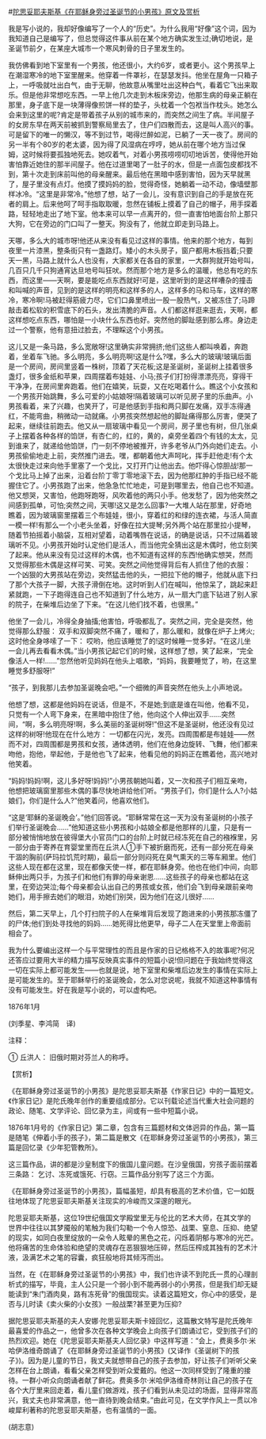 #[陀思妥耶夫斯基《在耶稣身旁过圣诞节的小男孩》原文及赏析](https://www.vrrw.net/wx/12076.html)

我是写小说的，我却好像编写了一个人的“历史”。为什么我用“好像”这个词，因为我知道自己是编写了，但总觉得这件事从前在某个地方确实发生过;确切地说，是圣诞节前夕，在某座大城市一个寒风刺骨的日子里发生的。

我仿佛看到地下室里有一个男孩，他还很小，大约6岁，或者更小。这个男孩早上在潮湿寒冷的地下室里醒来。他穿着一件罩衫，在瑟瑟发抖。他坐在屋角一只箱子上，一呼吸就吐出白气，由于无聊，他故意从嘴里吐出这种白气，看着它飞出来取乐。但是他非常想吃东西。一早上他几次走到木板床旁边，他那生病的母亲正躺在那里，身子底下是一块薄得像煎饼一样的垫子，头枕着一个包袱当作枕头。她怎么会来到这里的呢?肯定是带着孩子从别的城市来的，而突然之间生了病。半间屋子的女房东早在两天前被抓到警察局里去了，住户们四散而去，这是叫人高兴的事。可是留下的唯一的懒汉，等不到过节，喝得烂醉如泥，已躺了一天一夜了。房间的另一半有个80岁的老太婆，因为得了风湿病在哼哼，她从前在哪个地方当过保姆，这时候将要孤独地死去。她叹着气，对着小男孩唠唠叨叨地诉苦，使得他开始害怕靠近她住的那半间屋子。他在过道里喝了一肚子的水，但是一点面包皮都找不到，第十次走到床前叫他的母亲醒来。最后他在黑暗中感到害怕，因为天早就黑了，屋子里没有点灯。他摸了摸妈妈的脸，觉得奇怪，她躺着一动不动，像墙壁那样冰冷。“这里是非常冷。”他想了想，站了一会儿，没有意识到自己的手是放在死者的肩上。后来他呵了呵手指取取暖，忽然在铺板上摸着了自己的帽子，用手探着路，轻轻地走出了地下室。他本来可以早一点离开的，但一直害怕地面台阶上那只大狗，它在旁边的门口叫了一整天。狗没有了，他就立即走到马路上。



天哪，多么大的城市呀!他还从来没有看见过这样的事情。他来的那个地方，每到夜里一片漆黑，整条街只有一盏路灯。矮小的木头房子，窗户都用木板挡着;只要天一黑，马路上就什么人也没有，大家都关在各自的家里，一大群狗就开始号叫，几百只几千只狗通宵达旦地号叫狂吠。然而那个地方是多么的温暖，他总有吃的东西，而这里——天啊，要是能吃点东西就好!可是，这里听到的是这样嘈杂的撞击和叫喊的声音，见到的是这样的明亮和这样多的人，这样多的马和马车，这样的寒冷，寒冷啊!马被赶得筋疲力尽，它们口鼻里喷出一股一股热气，又被冻住了;马蹄敲击着松软的积雪底下的石头，发出清脆的声音。人们都这样逛来逛去，天啊，都这样想吃点东西，哪怕是一小块什么东西也好。突然他的脚趾感到那么疼。身边走过一个警察，他有意扭过脸去，不理睬这个小男孩。

这儿又是一条马路，多么宽敞呀!这里确实非常拥挤;他们这些人都叫唤着，奔跑着，坐着车飞驰。多么明亮，多么明亮啊!这是什么?嘿，多么大的玻璃!玻璃后面是一个房间，房间里竖着一株树，顶着了天花板;这是圣诞树，圣诞树上挂着很多盏灯，很多金纸和苹果，四周摆着布娃娃、小马;孩子们打扮得漂漂亮亮，穿得干干净净，在房间里奔跑着。他们在嬉笑，玩耍，又在吃喝着什么。瞧这个小女孩和一个男孩开始跳舞，多么可爱的小姑娘呀!隔着玻璃可以听见房子里的乐曲声。小男孩看着，来了兴趣，也笑开了，可是他感到手指和两只脚在发痛，双手冻得通红，不能弯曲，稍微动一动就痛。小男孩突然想起他的脚趾痛得那么厉害，便哭了起来，继续往前跑去。他又从一扇玻璃中看见一个房间，房子里也有树，但几张桌子上摆着各种各样的馅饼，有杏仁的，红的，黄的，桌旁坐着四个有钱的太太，见到谁来了，就递给他馅饼，门一刻不停地被推开，许多老爷从门外向她们走去。小男孩偷偷地走上前，突然推门进去。嘿，都朝着他大声呵叱，挥手赶他走!有个太太很快走过来向他手里塞了一个戈比，又打开门让他出去。他吓得心惊胆战!那一个戈比马上掉了出来，沿着台阶丁零丁零地滚下去，因为他那红肿的手指已经不能握住它了。小男孩跑了出来，他急急忙忙地走，可是到哪里去，他自己也不知道。他又想哭，又害怕，他跑呀跑呀，风吹着他的两只小手。他发愁了，因为他突然之间感到孤单，可怕;突然之间，天哪!这又是怎么回事?一大堆人站在那里，好奇地瞧着，因为玻璃窗里摆着三个布娃娃，很小，穿着红的和绿的连衣裙，与活人简直一模一样!有那么一个小老头坐着，好像在拉大提琴;另外两个站在那里拉小提琴，随着节拍摇着小脑袋，互相对望着，动着嘴唇在说话，的确是说话，只不过隔着玻璃听不见。小男孩开始时认定他们是活人，而当他完全猜出这是木偶时，他立刻笑了起来。他从来没有见过这样的木偶，也不知道有这样的东西!他确实想哭，然而又觉得那些木偶是这样可笑、可笑。突然之间他觉得背后有人抓住了他的衣服： 一个凶狠的大男孩站在旁边，突然猛击他的头，一把拉下他的帽子，他就从底下扫了那个大孩子一脚，大孩子滑倒在地。这时听到人们在喊叫，他惊呆了，跳起来赶紧就跑，一下子跑得连自己也不知道到了什么地方，从一扇大门底下钻进了别人家的院子，在柴堆后边坐了下来。“在这儿他们找不着，也很黑。”

他坐了一会儿，冷得全身抽搐;他害怕，呼吸都乱了。突然之间，完全是突然，他觉得那么舒服： 双手和双脚突然不痛了，暖和了，那么暖和，就像在炉子上烤火;这时他全身哆嗦了一下： 哎哟，他应该睡觉了的!这时候睡一觉多好。“在这儿坐一会儿再去看看木偶。”当小男孩记起它们的时候，这样想了想，笑了起来，“完全像活人一样!……”忽然他听见妈妈在他头上唱歌，“妈妈，我要睡觉了，哟，在这里睡觉多舒服呀!”

“孩子，到我那儿去参加圣诞晚会吧。”一个细微的声音突然在他头上小声地说。

他想了想，这都是他妈妈在说话，但是不，不是她;到底是谁在叫他，他看不见，只觉有一个人弯下身来，在黑暗中抱住了他，他向这个人伸出双手……突然间，“啊，多么明亮呀!啊，多么美丽的圣诞树呀!”但这不是圣诞树，他还没有见过这样的树呀!他现在在什么地方： 一切都在闪光，发亮。四周围都是布娃娃——然而不对，四周围都是男孩和女孩，通体透明，他们在他身边旋转、飞舞，他们都来吻他，抱他，举起他，于是他也飞了起来，他看见他的妈妈正在瞧着他，高兴地对他笑着。

“妈妈!妈妈!啊，这儿多好呀!妈妈!”小男孩朝她叫着，又一次和孩子们相互亲吻，他想把玻璃窗里那些木偶的事尽快地讲给他们听。“男孩子们，你们是什么人?小姑娘们，你们是什么人?”他笑着问，他喜欢他们。

“这是‘耶稣的圣诞晚会’。”他们回答说。“耶稣常常在这一天为没有圣诞树的小孩子们举行圣诞晚会……”他知道这些小男孩和小姑娘全都是他那样的儿童，只是有一部分被悄悄地放在彼得堡大小官员门口的台阶上时就已经冻死在自己的襁褓里，另一部分由于寄养在育婴堂里而在丘洪人①手下被折磨而死，还有一部分死在母亲干涸的胸前(萨玛拉饥荒时期)，最后一部分则闷死在臭气熏天的三等车厢里。他们这些人现在都在这里，现在都像天使一样，都在耶稣身旁。他也在他们中间，向耶稣伸出两只手，为孩子们和他们有罪的母亲谢恩……这些孩子的母亲也都站在这里，在旁边哭泣;每个母亲都会认出自己的男孩或女孩，他们会飞到母亲跟前亲吻她们，用手擦去她们的眼泪，劝她们别哭，因为他们在这儿很好……

然后，第二天早上，几个打扫院子的人在柴堆背后发现了跑进来的小男孩那冻僵了的尸体;他们到处寻找他的妈妈……她死得比他更早，母子二人在天堂里上帝面前相会了。

我为什么要编出这样一个与平常理性的而且是作家的日记格格不入的故事呢?何况还答应过要用大半的精力描写反映真实事件的短篇小说!但问题在于我始终觉得这一切在实际上都可能发生——也就是说，地下室里和柴堆后边发生的事情在实际上是可能发生的。至于耶稣举行的圣诞晚会，怎么对您说呢，我就不知道这种事情有没有可能发生。好在我是写小说的，可以虚构吧。

1876年1月

(刘季星、李鸿简　译)

注释：

① 丘洪人： 旧俄时期对芬兰人的称呼。

【赏析】

《在耶稣身旁过圣诞节的小男孩》是陀思妥耶夫斯基《作家日记》中的一篇短文。《作家日记》是陀氏晚年创作的重要组成部分。它以刊载论述当代重大社会问题的政论、随笔、文学评论、回忆录为主，间或有一些中短篇小说。

1876年1月号的《作家日记》第二章，包含有三篇题材和文体迥异的作品，第一篇是随笔《伸着小手的孩子》，第二篇是散文《在耶稣身旁过圣诞节的小男孩》，第三篇是回忆录《少年犯管教所》。

这三篇作品，讲的都是沙皇制度下的俄国儿童问题。在沙皇俄国，穷孩子面前摆着三条路： 乞讨、冻死或饿死、行窃。三篇作品分别写了这三个方面。

《在耶稣身旁过圣诞节的小男孩》，篇幅虽短，却具有极高的艺术价值，它一如既往地体现了陀思妥耶夫斯基关注现实的冷峻而又深邃的眼光。

陀思妥耶夫斯基，这位19世纪俄国文学殿堂里无与伦比的艺术大师，在其文学的世界中往往以其梦魇般的笔触为我们勾勒一个令人惊恐、战栗、窒息、压抑、绝望的现实，如同白夜里绽放的一朵令人眩晕的黑色之花，闪烁着阴郁与寒冷的光芒。他将痛苦的生命体验和绝望的灵魂存在恶狠狠地压碎，然后压榨成其独有的艺术汁液，汲满艺术之笔的容囊，疯狂般地将其倾泻而出。

当然，在《在耶稣身旁过圣诞节的小男孩》中，我们也许读不到陀氏一贯的心理剖析式的描写，毕竟，主人公只是一个弱小到不能再弱小的小男孩，但是我们却无疑能读到“朱门酒肉臭，路有冻死骨”的俄国现实。读着这篇短文，你心中的感受，是否与儿时读《卖火柴的小女孩》一般战栗?甚至更为压抑?

据陀思妥耶夫斯基的夫人安娜·陀思妥耶夫斯卡娅回忆，这篇散文特写是陀氏晚年最喜爱的作品之一，他曾多次在各种文学晚会上向孩子们朗诵过它，受到孩子们的热烈欢迎。她在《陀思妥耶夫斯基夫人回忆录》中这样写道：“会上，费奥多尔·米哈伊洛维奇朗诵了《在耶稣身旁过圣诞节的小男孩》(又译作《圣诞树下的孩子》)。因为是儿童的节日，我丈夫就想带自己的孩子去参加，好让孩子们听听父亲怎样在台上朗诵，看看父亲怎样受到听众爱戴的。他这一次同样受到了隆重的接待。一群小听众向朗诵者献了鲜花。费奥多尔·米哈伊洛维奇林则让自己的孩子在各个大厅里来回走着，看儿童们做游戏，孩子们看到从未见过的场面，显得非常高兴，我丈夫也非常满意，他一直待到晚会结束。”由此可见，在文学作风上一贯以冷峻犀利著称的陀思妥耶夫斯基，也有温情的一面。

(胡志意)

